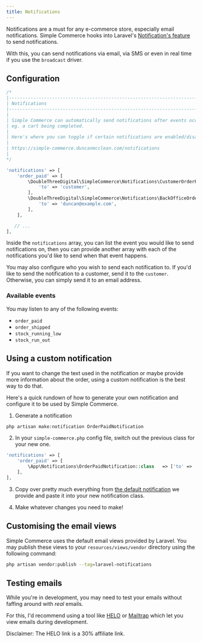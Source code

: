 ```yaml
---
title: Notifications
---
```


Notifications are a must for any e-commerce store, especially email notifications. Simple Commerce hooks into Laravel's [Notification's feature](https://laravel.com/docs/master/notifications) to send notifications.

With this, you can send notifications via email, via SMS or even in real time if you use the `broadcast` driver.

## Configuration

```php
/*
|--------------------------------------------------------------------------
| Notifications
|--------------------------------------------------------------------------
|
| Simple Commerce can automatically send notifications after events occur in your store.
| eg. a cart being completed.
|
| Here's where you can toggle if certain notifications are enabled/disabled.
|
| https://simple-commerce.duncanmcclean.com/notifications
|
*/

'notifications' => [
    'order_paid' => [
        \DoubleThreeDigital\SimpleCommerce\Notifications\CustomerOrderPaid::class => [
            'to' => 'customer',
        ],
        \DoubleThreeDigital\SimpleCommerce\Notifications\BackOfficeOrderPaid::class => [
            'to' => 'duncan@example.com',
        ],
    ],

   // ...
],
```

Inside the `notifications` array, you can list the event you would like to send notifications on, then you can provide another array with each of the notifications you'd like to send when that event happens.

You may also configure who you wish to send each notification to. If you'd like to send the notification to a customer, send it to the `customer`. Otherwise, you can simply send it to an email address.

### Available events

You may listen to any of the following events:

- `order_paid`
- `order_shipped`
- `stock_running_low`
- `stock_run_out`

## Using a custom notification

If you want to change the text used in the notification or maybe provide more information about the order, using a custom notification is the best way to do that.

Here's a quick rundown of how to generate your own notification and configure it to be used by Simple Commerce.

1. Generate a notification

```bash
php artisan make:notification OrderPaidNotification
```

2. In your `simple-commerce.php` config file, switch out the previous class for your new one.

```php
'notifications' => [
    'order_paid' => [
        \App\Notifications\OrderPaidNotification::class   => ['to' => 'customer'],
    ],
],
```

3. Copy over pretty much everything from [the default notification](https://github.com/doublethreedigital/simple-commerce/blob/2.3/src/Notifications/CustomerOrderPaid.php#L15) we provide and paste it into your new notification class.

4. Make whatever changes you need to make!

## Customising the email views

Simple Commerce uses the default email views provided by Laravel. You may publish these views to your `resources/views/vendor` directory using the following command:

```bash
php artisan vendor:publish --tag=laravel-notifications
```

## Testing emails

While you're in development, you may need to test your emails without faffing around with _real_ emails.

For this, I'd recommend using a tool like [HELO](https://a.paddle.com/v2/click/103161/130785?link=2990) or [Mailtrap](https://mailtrap.io/) which let you view emails during development.

Disclaimer: The HELO link is a 30% affiliate link.
